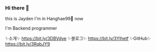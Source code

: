 ### Hi there 👋

this is Jayden I'm in Hanghae99🌱 now 

I'm Backend programmer

✨소개✨ https://bit.ly/3DBVdye
✨블로그✨ https://bit.ly/3Ylhetf
✨GitHub✨ https://bit.ly/3RqbJY9


<!--
**jaehunju1996/jaehunju1996** is a ✨ _special_ ✨ repository because its `README.md` (this file) appears on your GitHub profile.

Here are some ideas to get you started:

- 🔭 I’m currently working on ...
- 🌱 I’m currently learning ...
- 👯 I’m looking to collaborate on ...
- 🤔 I’m looking for help with ...
- 💬 Ask me about ...
- 📫 How to reach me: ...
- 😄 Pronouns: ...
- ⚡ Fun fact: ...
-->
